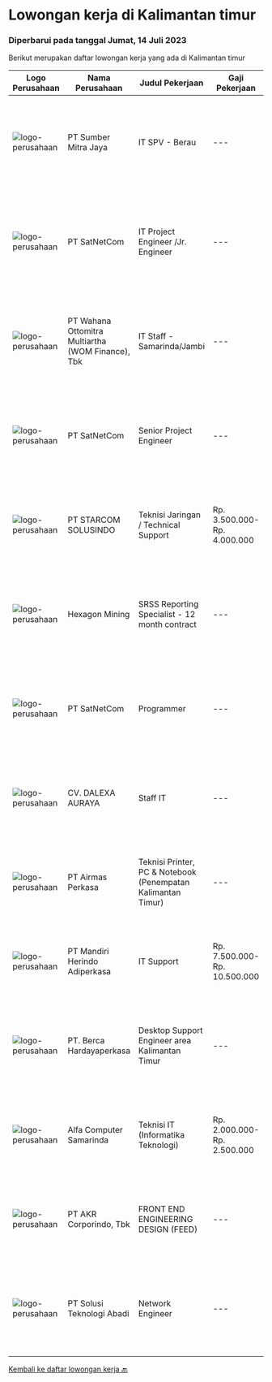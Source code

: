 
  # Lowongan kerja di Kalimantan timur

  ### Diperbarui pada tanggal Jumat, 14 Juli 2023

  Berikut merupakan daftar lowongan kerja yang ada di Kalimantan timur

  |Logo Perusahaan | Nama Perusahaan | Judul Pekerjaan | Gaji Pekerjaan | Lokasi | Deskripsi | Tanggal diunggah | Pranala |
  | -------------- | --------------- | --------------- | --------- | --------- | -------------- | ------- | ----------- |
  |![logo-perusahaan](https://image-service-cdn.seek.com.au/f0ba1595e90ec5243d43e958e1c29680e7a44894/ee4dce1061f3f616224767ad58cb2fc751b8d2dc)|PT Sumber Mitra Jaya|IT SPV - Berau|---|Kalimantan Timur|Requirement: Candidate must possess at least Diploma/ Bachelor’s degree in Information Technology/IT Engineering/ IT related field. Required...|Rabu, 12 Juli 2023|https://www.jobstreet.co.id/id/job/it-spv-berau-4402120?token=0~e1d38f4a-e4fc-4682-bfc8-9da87f43c682&sectionRank=1&jobId=jobstreet-id-job-4402120|
|![logo-perusahaan](https://image-service-cdn.seek.com.au/6108f58b8d52b8e5523830ee4b11d6074377e515/ee4dce1061f3f616224767ad58cb2fc751b8d2dc)|PT SatNetCom|IT Project Engineer /Jr. Engineer|---|Kalimantan Timur|Skills: Good Knowledge of IT Systems Good Knowledge of wire/wireless computer networking Good Knowledge of Electronic and Electrical Systems Good...|Kamis, 13 Juli 2023|https://www.jobstreet.co.id/id/job/it-project-engineer-jr.-engineer-4403721?token=0~e1d38f4a-e4fc-4682-bfc8-9da87f43c682&sectionRank=2&jobId=jobstreet-id-job-4403721|
|![logo-perusahaan](https://image-service-cdn.seek.com.au/0cd0ed723dba304d73bfec64ce263da9360da79b/ee4dce1061f3f616224767ad58cb2fc751b8d2dc)|PT Wahana Ottomitra Multiartha (WOM Finance), Tbk|IT Staff - Samarinda/Jambi|---|Jambi|Job Description: Troubleshoot all IT system and network problems Monitoring and maintaining computer systems and networks Installing and configuring...|Senin, 10 Juli 2023|https://www.jobstreet.co.id/id/job/it-staff-samarinda-jambi-4399436?token=0~e1d38f4a-e4fc-4682-bfc8-9da87f43c682&sectionRank=3&jobId=jobstreet-id-job-4399436|
|![logo-perusahaan](https://image-service-cdn.seek.com.au/6108f58b8d52b8e5523830ee4b11d6074377e515/ee4dce1061f3f616224767ad58cb2fc751b8d2dc)|PT SatNetCom|Senior Project Engineer|---|Balikpapan|General Description: Under the guidance of senior project management, this position is responsible for the implementation of various types of IT and...|Senin, 10 Juli 2023|https://www.jobstreet.co.id/id/job/senior-project-engineer-4398149?token=0~e1d38f4a-e4fc-4682-bfc8-9da87f43c682&sectionRank=4&jobId=jobstreet-id-job-4398149|
|![logo-perusahaan](https://image-service-cdn.seek.com.au/eb86df59879e48d57b6045deb4ff347a1255c2d3/ee4dce1061f3f616224767ad58cb2fc751b8d2dc)|PT STARCOM SOLUSINDO|Teknisi Jaringan / Technical Support|Rp. 3.500.000-Rp. 4.000.000|Balikpapan|Deskripsi Pekerjaan Maintenance &amp; Troubleshoot Perangkat Melakukan Instalasi Radio BWA, Radio PTP, Switch &amp; Router Dokumentasi Instalasi,...|Kamis, 06 Juli 2023|https://www.jobstreet.co.id/id/job/teknisi-jaringan-technical-support-4396208?token=0~e1d38f4a-e4fc-4682-bfc8-9da87f43c682&sectionRank=5&jobId=jobstreet-id-job-4396208|
|![logo-perusahaan](https://image-service-cdn.seek.com.au/157441b4ab236acb5dd3f6c8bd8ff3f110cc2f73/ee4dce1061f3f616224767ad58cb2fc751b8d2dc)|Hexagon Mining|SRSS Reporting Specialist - 12 month contract|---|Balikpapan|The Company:Hexagon is a global leader in digital reality solutions, combining sensor, software and autonomous technologies. We are putting data to...|Rabu, 05 Juli 2023|https://www.jobstreet.co.id/id/job/srss-reporting-specialist-12-month-contract-4394009?token=0~e1d38f4a-e4fc-4682-bfc8-9da87f43c682&sectionRank=6&jobId=jobstreet-id-job-4394009|
|![logo-perusahaan](https://image-service-cdn.seek.com.au/6108f58b8d52b8e5523830ee4b11d6074377e515/ee4dce1061f3f616224767ad58cb2fc751b8d2dc)|PT SatNetCom|Programmer|---|Balikpapan|Specific Requirements: Have good knowledge as a programmer. Have experience with C#, Javascript, Windows Server, SQL Server, Basic IoT communication....|Rabu, 28 Juni 2023|https://www.jobstreet.co.id/id/job/programmer-4377335?token=0~e1d38f4a-e4fc-4682-bfc8-9da87f43c682&sectionRank=7&jobId=jobstreet-id-job-4377335|
|![logo-perusahaan](https://i.ibb.co/sqvTCh9/112815900-stock-vector-no-image-available-icon-flat-vector.webp)|CV. DALEXA AURAYA|Staff IT|---|Balikpapan|Kualifikasi Maksimal 30 tahun, sehat jasmani dan rohani  Pendidikan Minimal D3/S1 Jurusan Teknik Informatiko Domisili Kota Balikpapan  Memahami...|Selasa, 04 Juli 2023|https://www.jobstreet.co.id/id/job/staff-it-4392020?token=0~e1d38f4a-e4fc-4682-bfc8-9da87f43c682&sectionRank=8&jobId=jobstreet-id-job-4392020|
|![logo-perusahaan](https://image-service-cdn.seek.com.au/e058612ba3ea3c8a5db01b881de07c38d7462a24/ee4dce1061f3f616224767ad58cb2fc751b8d2dc)|PT Airmas Perkasa|Teknisi Printer, PC & Notebook (Penempatan Kalimantan Timur)|---|Kalimantan Timur|Deskripsi Pekerjaan: Check dan eskalasi part yang dibutuhkan unit printer/PC/NB/AIO Backup dan restore data PC/NB/AIO Replace part unit...|Kamis, 29 Juni 2023|https://www.jobstreet.co.id/id/job/teknisi-printer-pc-notebook-penempatan-kalimantan-timur-4378260?token=0~e1d38f4a-e4fc-4682-bfc8-9da87f43c682&sectionRank=9&jobId=jobstreet-id-job-4378260|
|![logo-perusahaan](https://image-service-cdn.seek.com.au/69a765e5a6c1cdb1e3a00a6b3fe4d8b38b042928/ee4dce1061f3f616224767ad58cb2fc751b8d2dc)|PT Mandiri Herindo Adiperkasa|IT Support|Rp. 7.500.000-Rp. 10.500.000|Kalimantan Timur|Tanggung jawaba.	Melakukan instalasi radio, repeaterb.	Troubleshooting radio rig, HTc.	Mengerti dan paham komponen eletronika dan...|Senin, 19 Juni 2023|https://www.jobstreet.co.id/id/job/it-support-4377612?token=0~e1d38f4a-e4fc-4682-bfc8-9da87f43c682&sectionRank=10&jobId=jobstreet-id-job-4377612|
|![logo-perusahaan](https://image-service-cdn.seek.com.au/6a76252207cfed561e664c874d4631f4aefd8409/ee4dce1061f3f616224767ad58cb2fc751b8d2dc)|PT. Berca Hardayaperkasa|Desktop Support Engineer area Kalimantan Timur|---|Kalimantan Timur|Responsibilities: Analyzing, diagnosing, and installation to several areas including desktop hardware, operating systems, application software and...|Selasa, 20 Juni 2023|https://www.jobstreet.co.id/id/job/desktop-support-engineer-area-kalimantan-timur-4378924?token=0~e1d38f4a-e4fc-4682-bfc8-9da87f43c682&sectionRank=11&jobId=jobstreet-id-job-4378924|
|![logo-perusahaan](https://i.ibb.co/sqvTCh9/112815900-stock-vector-no-image-available-icon-flat-vector.webp)|Alfa Computer Samarinda|Teknisi IT (Informatika Teknologi)|Rp. 2.000.000-Rp. 2.500.000|Samarinda|Kualifikasi : Usia maksimal 35 tahun Tidak sedang kuliah Diutamakan yang mengerti jaringan LAN Dapat bekerjasama dengan team Domisili Samarinda,...|Senin, 26 Juni 2023|https://www.jobstreet.co.id/id/job/teknisi-it-informatika-teknologi-4385339?token=0~e1d38f4a-e4fc-4682-bfc8-9da87f43c682&sectionRank=12&jobId=jobstreet-id-job-4385339|
|![logo-perusahaan](https://image-service-cdn.seek.com.au/bfbfec10b99d0e4ba38820e5ba26ab07e2fa79ad/ee4dce1061f3f616224767ad58cb2fc751b8d2dc)|PT AKR Corporindo, Tbk|FRONT END ENGINEERING DESIGN (FEED)|---|Jakarta Barat|Job Description: Develop overall technical design and guidelines for asset construction &amp; review any technical work done by external parties...|Senin, 19 Juni 2023|https://www.jobstreet.co.id/id/job/front-end-engineering-design-feed-4376593?token=0~e1d38f4a-e4fc-4682-bfc8-9da87f43c682&sectionRank=13&jobId=jobstreet-id-job-4376593|
|![logo-perusahaan](https://i.ibb.co/sqvTCh9/112815900-stock-vector-no-image-available-icon-flat-vector.webp)|PT Solusi Teknologi Abadi|Network Engineer|---|Balikpapan|Kualifikasi Pekerjaan Minimal Pendidikan S1 Fresh graduated welcom Familiar dan mampu mengkonfigurasi perangkat jaringanseperti router,switch,access...|Rabu, 14 Juni 2023|https://www.jobstreet.co.id/id/job/network-engineer-4371750?token=0~e1d38f4a-e4fc-4682-bfc8-9da87f43c682&sectionRank=14&jobId=jobstreet-id-job-4371750|


  [Kembali ke daftar lowongan kerja 🔙](../README.md#daftar-lowongan-kerja)
  